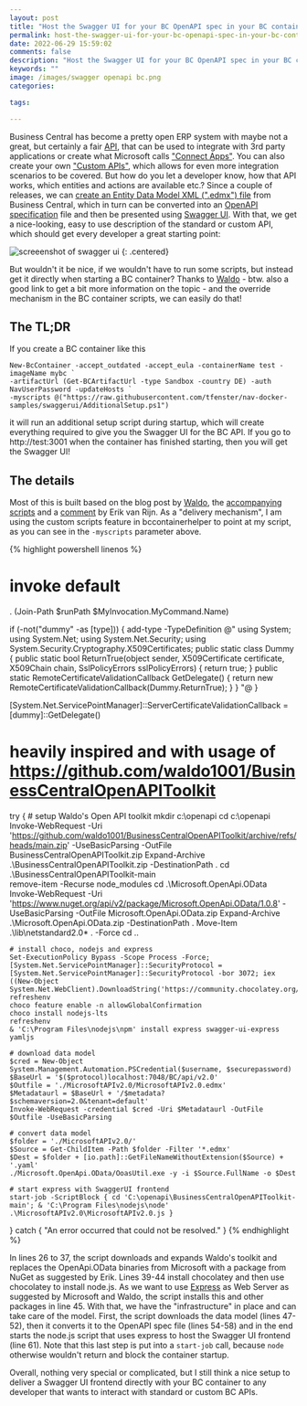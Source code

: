 ```yaml
---
layout: post
title: "Host the Swagger UI for your BC OpenAPI spec in your BC container"
permalink: host-the-swagger-ui-for-your-bc-openapi-spec-in-your-bc-container
date: 2022-06-29 15:59:02
comments: false
description: "Host the Swagger UI for your BC OpenAPI spec in your BC container"
keywords: ""
image: /images/swagger openapi bc.png
categories:

tags:

---
```


Business Central has become a pretty open ERP system with maybe not a great, but certainly a fair [API][api], that can be used to integrate with 3rd party applications or create what Microsoft calls ["Connect Apps"][connect-apps]. You can also create your own ["Custom APIs"][custom-apis], which allows for even more integration scenarios to be covered. But how do you let a developer know, how that API works, which entities and actions are available etc.? Since a couple of releases, we can [create an Entity Data Model XML (".edmx") file][obtain-edmx] from Business Central, which in turn can be converted into an [OpenAPI specification][openapi-spec] file and then be presented using [Swagger UI][swagger-ui]. With that, we get a nice-looking, easy to use description of the standard or custom API, which should get every developer a great starting point:

![screeenshot of swagger ui](/images/swaggerui.png)
{: .centered}

But wouldn't it be nice, if we wouldn't have to run some scripts, but instead get it directly when starting a BC container? Thanks to [Waldo][waldo] - btw. also a good link to get a bit more information on the topic - and the override mechanism in the BC container scripts, we can easily do that!

## The TL;DR

If you create a BC container like this

```
New-BcContainer -accept_outdated -accept_eula -containerName test -imageName mybc `
-artifactUrl (Get-BCArtifactUrl -type Sandbox -country DE) -auth NavUserPassword -updateHosts `
-myscripts @("https://raw.githubusercontent.com/tfenster/nav-docker-samples/swaggerui/AdditionalSetup.ps1")
```

it will run an additional setup script during startup, which will create everything required to give you the Swagger UI for the BC API. If you go to http://test:3001 when the container has finished starting, then you will get the Swagger UI!

## The details

Most of this is built based on the blog post by [Waldo][waldo], the [accompanying scripts][waldo-scripts] and a [comment][erik] by Erik van Rijn. As a "delivery mechanism", I am using the custom scripts feature in bccontainerhelper to point at my script, as you can see in the `-myscripts` parameter above.

{% highlight powershell linenos %}
# invoke default
. (Join-Path $runPath $MyInvocation.MyCommand.Name)

if (-not("dummy" -as [type])) {
    add-type -TypeDefinition @"
using System;
using System.Net;
using System.Net.Security;
using System.Security.Cryptography.X509Certificates;
public static class Dummy {
    public static bool ReturnTrue(object sender,
        X509Certificate certificate,
        X509Chain chain,
        SslPolicyErrors sslPolicyErrors) { return true; }
    public static RemoteCertificateValidationCallback GetDelegate() {
        return new RemoteCertificateValidationCallback(Dummy.ReturnTrue);
    }
}
"@
}

[System.Net.ServicePointManager]::ServerCertificateValidationCallback = [dummy]::GetDelegate()
# heavily inspired and with usage of https://github.com/waldo1001/BusinessCentralOpenAPIToolkit
try {
    # setup Waldo's Open API toolkit
    mkdir c:\openapi
    cd c:\openapi
    Invoke-WebRequest -Uri 'https://github.com/waldo1001/BusinessCentralOpenAPIToolkit/archive/refs/heads/main.zip' -UseBasicParsing -OutFile BusinessCentralOpenAPIToolkit.zip
    Expand-Archive .\BusinessCentralOpenAPIToolkit.zip -DestinationPath .
    cd .\BusinessCentralOpenAPIToolkit-main\
    remove-item -Recurse node_modules
    cd .\Microsoft.OpenApi.OData\
    Invoke-WebRequest -Uri 'https://www.nuget.org/api/v2/package/Microsoft.OpenApi.OData/1.0.8' -UseBasicParsing -OutFile Microsoft.OpenApi.OData.zip
    Expand-Archive .\Microsoft.OpenApi.OData.zip -DestinationPath .
    Move-Item .\lib\netstandard2.0\* . -Force
    cd ..

    # install choco, nodejs and express
    Set-ExecutionPolicy Bypass -Scope Process -Force; [System.Net.ServicePointManager]::SecurityProtocol = [System.Net.ServicePointManager]::SecurityProtocol -bor 3072; iex ((New-Object System.Net.WebClient).DownloadString('https://community.chocolatey.org/install.ps1'))
    refreshenv
    choco feature enable -n allowGlobalConfirmation
    choco install nodejs-lts
    refreshenv
    & 'C:\Program Files\nodejs\npm' install express swagger-ui-express yamljs

    # download data model
    $cred = New-Object System.Management.Automation.PSCredential($username, $securepassword)
    $BaseUrl = '$($protocol)localhost:7048/BC/api/v2.0'
    $Outfile = './MicrosoftAPIv2.0/MicrosoftAPIv2.0.edmx'
    $Metadataurl = $BaseUrl + '/$metadata?$schemaversion=2.0&tenant=default'
    Invoke-WebRequest -credential $cred -Uri $Metadataurl -OutFile $Outfile -UseBasicParsing

    # convert data model
    $folder = './MicrosoftAPIv2.0/'
    $Source = Get-ChildItem -Path $folder -Filter '*.edmx'
    $Dest = $folder + [io.path]::GetFileNameWithoutExtension($Source) + '.yaml'
    ./Microsoft.OpenApi.OData/OoasUtil.exe -y -i $Source.FullName -o $Dest 

    # start express with SwaggerUI frontend 
    start-job -ScriptBlock { cd 'C:\openapi\BusinessCentralOpenAPIToolkit-main'; & 'C:\Program Files\nodejs\node' .\MicrosoftAPIv2.0\MicrosoftAPIv2.0.js }
}
catch {
    "An error occurred that could not be resolved."
}
{% endhighlight %}

In lines 26 to 37, the script downloads and expands Waldo's toolkit and replaces the OpenApi.OData binaries from Microsoft with a package from NuGet as suggested by Erik. Lines 39-44 install chocolatey and then use chocolatey to install node.js. As we want to use [Express][express] as Web Server as suggested by Microsoft and Waldo, the script installs this and other packages in line 45. With that, we have the "infrastructure" in place and can take care of the model. First, the script downloads the data model (lines 47-52), then it converts it to the OpenAPI spec file (lines 54-58) and in the end starts the node.js script that uses express to host the Swagger UI frontend (line 61). Note that this last step is put into a `start-job` call, because `node` otherwise wouldn't return and block the container startup.

Overall, nothing very special or complicated, but I still think a nice setup to deliver a Swagger UI frontend directly with your BC container to any developer that wants to interact with standard or custom BC APIs.

[bc-openapi]: https://docs.microsoft.com/en-us/dynamics365/business-central/dev-itpro/api-reference/v2.0/dynamics-open-api
[api]: https://docs.microsoft.com/en-us/dynamics365/business-central/dev-itpro/api-reference/v2.0/
[connect-apps]: https://docs.microsoft.com/en-us/dynamics365/business-central/dev-itpro/developer/devenv-develop-connect-apps
[custom-apis]: https://docs.microsoft.com/en-us/dynamics365/business-central/dev-itpro/developer/devenv-develop-custom-api
[openapi-spec]: https://swagger.io/specification/
[obtain-edmx]: https://docs.microsoft.com/en-us/dynamics365/business-central/dev-itpro/webservices/return-obtain-service-metadata-edmx-document
[swagger-ui]: https://swagger.io/tools/swagger-ui/
[waldo]: https://www.waldo.be/2021/06/09/documenting-your-business-central-custom-apis-with-openapi-swagger/
[waldo-scripts]: https://github.com/waldo1001/BusinessCentralOpenAPIToolkit
[erik]: https://www.waldo.be/2021/06/09/documenting-your-business-central-custom-apis-with-openapi-swagger/#comment-36863
[express]: https://expressjs.com/